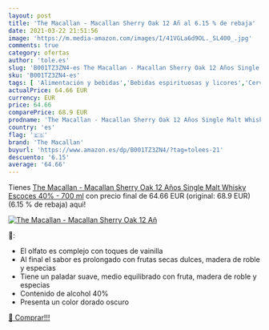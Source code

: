 ```yaml
---
layout: post
title: 'The Macallan - Macallan Sherry Oak 12 Añ al 6.15 % de rebaja'
date: 2021-03-22 21:51:56
image: 'https://m.media-amazon.com/images/I/41VGLa6d9OL._SL400_.jpg'
comments: true
category: ofertas
author: 'tole.es'
slug: 'B001TZ3ZN4-es The Macallan - Macallan Sherry Oak 12 Años Single Malt...'
sku: 'B001TZ3ZN4-es'
tags: [ 'Alimentación y bebidas','Bebidas espirituosas y licores','Cervezas, vinos y licores','Whisky','the macallan','whisky', ]
actualPrice: 64.66 EUR
currency: EUR
price: 64.66
comparePrice: 68.9 EUR
prodname: 'The Macallan - Macallan Sherry Oak 12 Años Single Malt Whisky Escoces  40% - 700 ml'
country: 'es'
flag: '🇪🇸'
brand: 'The Macallan'
buyurl: 'https://www.amazon.es/dp/B001TZ3ZN4/?tag=tolees-21'
descuento: '6.15'
average: '64.66'
---
```


Tienes [The Macallan - Macallan Sherry Oak 12 Años Single Malt Whisky Escoces  40% - 700 ml](https://www.amazon.es/dp/B001TZ3ZN4/?tag=tolees-21) con precio final de  64.66 EUR (original: 68.9 EUR) (6.15 %  de rebaja) aqui!

[![The Macallan - Macallan Sherry Oak 12 Añ](https://m.media-amazon.com/images/I/41VGLa6d9OL._SL400_.jpg)](https://www.amazon.es/dp/B001TZ3ZN4/?tag=tolees-21)

🔎:

- El olfato es complejo con toques de vainilla
- Al final el sabor es prolongado con frutas secas dulces, madera de roble y especias
- Tiene un paladar suave, medio equilibrado con fruta, madera de roble y especias
- Contenido de alcohol 40%
- Presenta un color dorado oscuro

[🛒 Comprar!!!](https://www.amazon.es/dp/B001TZ3ZN4/?tag=tolees-21)
